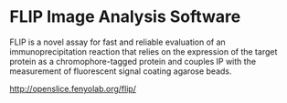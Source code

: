 # FLIP Image Analysis Software


FLIP is a novel assay for fast and reliable evaluation of an immunoprecipitation reaction that relies on the expression of the target protein as a chromophore-tagged protein and couples IP with the measurement of fluorescent signal coating agarose beads.

http://openslice.fenyolab.org/flip/
